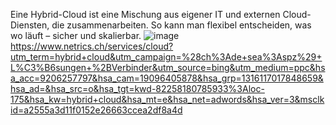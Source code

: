 Eine Hybrid-Cloud ist eine Mischung aus eigener IT und externen Cloud-Diensten, die zusammenarbeiten. So kann man flexibel entscheiden, was wo läuft – sicher und skalierbar.
![image](https://github.com/user-attachments/assets/4e1c7c97-f176-4303-9ef2-841d5fe794d1)
https://www.netrics.ch/services/cloud?utm_term=hybrid+cloud&utm_campaign=%28ch%3Ade+sea%3Aspz%29+L%C3%B6sungen+%2BVerbinder&utm_source=bing&utm_medium=ppc&hsa_acc=9206257797&hsa_cam=19096405878&hsa_grp=1316117017848659&hsa_ad=&hsa_src=o&hsa_tgt=kwd-82258180785933%3Aloc-175&hsa_kw=hybrid+cloud&hsa_mt=e&hsa_net=adwords&hsa_ver=3&msclkid=a2555a3d11f0152e26663ccea2df8a4d
